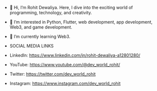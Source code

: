 - 👋 Hi, I’m Rohit Dewaliya. Here, I dive into the exciting world of programming, technology, and creativity.
- 👀 I’m interested in Python, Flutter, web development, app development, Web3, and game development.
- 🌱 I’m currently learning Web3.

- SOCIAL MEDIA LINKS
- LinkedIn: https://www.linkedin.com/in/rohit-dewaliya-a12801280/
- YouTube: https://www.youtube.com/@dev_world_rohit/
- Twitter: https://twitter.com/dev_world_rohit
- Instagram: https://www.instagram.com/dev_world_rohit

